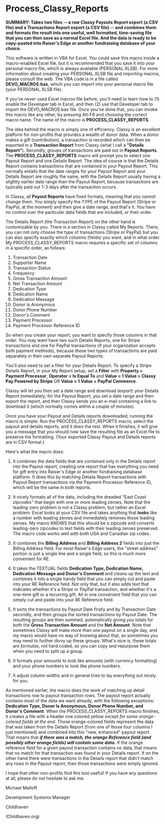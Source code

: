 # Process_Classy_Reports
**SUMMARY: Takes two files -- a raw Classy Payouts Report export (a CSV file) and a Transactions Report export (a CSV file) -- and combines them and formats the result into one useful, well formatted, time-saving file that you can then save as a normal Excel file. And the data is ready to be copy-pasted into Raiser's Edge or another fundraising database of your choice.**

This software is written in VBA for Excel. You could save this macro inside a macro-enabled Excel file, but it is recommended that you save it into your personal macro file, which is always available (PERSONAL.XLSB). For more information about creating your PERSONAL.XLSB file and importing macros, please consult the web. The VBA code is in a file called **DEVO_MACROS.bas**, which you can import into your personal macro file (your PERSONAL.XLSB file).

If you've never used Excel macros file before, you'll need to learn how to (1) enable the Developer tab in Excel, and then (2) use that Developer tab to import the DEVO_MACROS.bas file. Once you've done that, you can invoke this macro like any other, by pressing Alt-F8 and choosing the correct macro name. The name of the macro is **PROCESS_CLASSY_REPORTS**.

The idea behind the macro is simply one of efficiency. Classy is an excellent platform for non-profits that provides a wealth of donor data. When a donor makes a gift (contribution), a transaction is recorded which can then be exported in a **Transaction Report** from Classy (what I call a **"Details Report"**). Secondly, groups of transactions are paid out in **Payout Reports**. The **PROCESS_CLASSY_REPORTS** macro will prompt you to select one Payout Report and one Details Report. The idea of course is that the Details Report contains transactions that are contained in your Payout Report. This normally entails that the date ranges for your Payout Report and your Details Report are roughly the same, with the Details Report usually having a slightly earlier date range than the Payout Report, because transactions are typically paid out 1-3 days after the transaction occurs.

In Classy, all **Payout Reports** have fixed formats, meaning that you cannot change them. You simply specify the TYPE of the Payout Report (Stripe or PayPal, at the moment) and then give a date range, and that's it. You have no control over the particular data fields that are included, or their order.

The Details Report (the Transaction Report) on the other hand is customizable by you. There is a section in Classy called My Reports. There, you can not only choose the type of transactions (Stripe or PayPal) but you can also specify exactly which columns (fields) you want, and in what order. My PROCESS_CLASSY_REPORTS macro requires a specific set of columns in a specific order, as follows:

1. Transaction Date
2. Supporter Name
3. Transaction Status
4. Frequency
5. Gross Transaction Amount
6. Net Transaction Amount
7. Dedication Type
8. Dedication Name
9. Dedication Message
10. Donor is Anonymous
11. Donor Phone Number
12. Donor's Comment
13. Payment Processor
14. Payment Processor Reference ID

So when you create your report, you want to specify those columns in that order. You may want have two such Details Reports, one for Stripe transactions and one for PayPal transactions (if your organization accepts both payment methods), because these two types of transactions are paid separately in their own separate Payout Reports.

You'll also need to set a filter for your Details Report. To specify a Stripe Details Report, in your My Report setup, set a **Filter** with **Property = Payment Processor**, **Operator = Is Equal To** and **Value = 1 Value = Classy Pay Powered by Stripe** OR **Value = 1 Value = PayPal Commerce**. 

Classy will let you then set a date range and download (export) your Details Report immediately; for the Payout Report, you set a date range and then export the report, and then Classy sends you an e-mail containing a link to download it (which normally comes within a couple of minutes).

Once you have your Payout and Details reports downloaded, running the macro is simple: Run the PROCESS_CLASSY_REPORTS macro, select the payout and details reports, and it does the rest. When it finishes, it will give you a message that you should now save the resulting file as an Excel file to preserve the formatting. (Your exported Classy Payout and Details reports are in CSV format.)

Here's what the macro does:

1. It combines the data fields that are contained only in the Details report into the Payout report, creating one report that has everything you need for gift entry into Raiser's Edge or another fundraising database platform. It does this by matching Details Report transactions with Payout Report transactions via the Payment Processor Reference ID, which will be the same in both reports.

2. It nicely formats all of the data, including the dreaded "East Coast zipcodes" that begin with one or more leading zeroes. Note that the leading-zero problem is not a Classy problem, but rather an Excel problem: Excel looks at your CSV file and takes anything that **looks** like a number with leading zeroes and immediately removes those leading zeroes. My macro KNOWS that this should be a zipcode and converts leading-zero zipcodes to text fields with their leading zeroes preserved. The macro code works well with both USA and Canadian zip codes.
 
3. It combines the **Billing Address** and **Billing Address 2** fields into just the Billing Address field. For most Raiser's Edge users, the "street address" portion is just a single line and a single field, so this is much more convenient for RE.

4. It takes the TEXTUAL fields **Dedication Type, Dedication Name, Dedication Message and Donor's Comment** and cleans up the text and combines it into a single handy field that you can simply cut and paste into your RE Reference field. Not only that, but it also adds text that indicates whether it's a Stripe or PayPal transaction, and whether it's a one-time gift or a recurring gift. All in one convenient field that you can simply cut and paste into your RE Reference field.

5. It sorts the transactions by Payout Date firstly and by Transaction Date secondly, and then groups the sorted transactions by Payout Date. The resulting groups are then summed, automatically giving you totals for both the **Gross Transaction Amount** and the **Net Amount**. Note that sometimes Classy will make *more* than one payout on a single day, and my macro would have no way of knowing about that, so sometimes you may need to further divvy up these groups. What's nice is, these totals are _formulas_, not hard coded, so you can copy and repurpose them when you need to split up a group.

7. It formats your amounts to look like amounts (with currency formatting) and your phone numbers to look like phone numbers.

8. It adjust column widths and in general tries to lay everything out nicely for you.

As mentioned earlier, the macro does the work of matching up detail transactions row to payout transaction rows. The payout report actually contains most of the data we want already, with the following exceptions: **Dedication Type, Donor Is Anonymous, Donor Phone Number, and Donor's Comment**. When the PROCESS_CLASSY_REPORTS macro finishes, it creates a file with a header row colored yellow _except for some orange-colored fields at the end_. Those orange-colored fields represent the data that was taken from the Details Report (from one of those four columns I just mentioned) and combined into this "new, enhanced" payout report. That means that **_if there was a match, the orange Reference field (and possibly other orange fields) will contain some data._** If the orange reference field for a given payout transaction contains no data, that means that no match for that transaction was found in your Details report. If on the other hand there were transactions in the Details report that didn't match any rows in the Payout report, then those transactions were simply ignored.
  
I hope that other non-profits find this tool useful! If you have any questions at all, please do not hesitate to ask me.

Michael Matloff

Development Systems Manager

Childhaven

(Childhaven.org)
